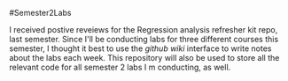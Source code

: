 #Semester2Labs

I received postive reveiews for the Regression analysis refresher kit repo, last semester. Since I'll be conducting labs for three different
courses this semester, I thought it best to use the *github wiki* interface to write notes about the labs each week. 
This repository will also be used to store all the relevant code for all semester 2 labs I m conducting, as well. 
